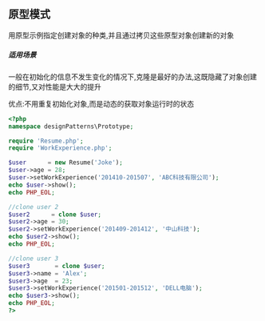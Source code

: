 ## 原型模式

用原型示例指定创建对象的种类,并且通过拷贝这些原型对象创建新的对象

##### 适用场景

一般在初始化的信息不发生变化的情况下,克隆是最好的办法,这既隐藏了对象创建的细节,又对性能是大大的提升

优点:不用重复初始化对象,而是动态的获取对象运行时的状态

```php
<?php
namespace designPatterns\Prototype;

require 'Resume.php';
require 'WorkExperience.php';

$user      = new Resume('Joke');
$user->age = 28;
$user->setWorkExperience('201410-201507', 'ABC科技有限公司');
echo $user->show();
echo PHP_EOL;

//clone user 2
$user2      = clone $user;
$user2->age = 30;
$user2->setWorkExperience('201409-201412', '中山科技');
echo $user2->show();
echo PHP_EOL;

//clone user 3
$user3       = clone $user;
$user3->name = 'Alex';
$user3->age  = 23;
$user3->setWorkExperience('201501-201512', 'DELL电脑');
echo $user3->show();
echo PHP_EOL;
?>
```